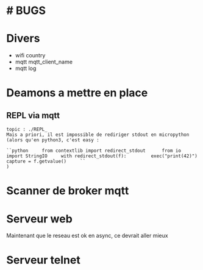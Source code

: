 # # BUGS

# Divers

- wifi country
- mqtt mqtt_client_name
- mqtt log

# Deamons a mettre en place

## REPL via mqtt

    topic : ./REPL_
    Mais a priori, il est impossible de rediriger stdout en micropython
    (alors qu'en python3, c'est easy :

    ``python     from contextlib import redirect_stdout      from io import StringIO     with redirect_stdout(f):         exec("print(42)")     capture = f.getvalue()     ``
    )

# Scanner de broker mqtt

# Serveur web

Maintenant que le reseau est ok en async, ce devrait aller mieux

# Serveur telnet

